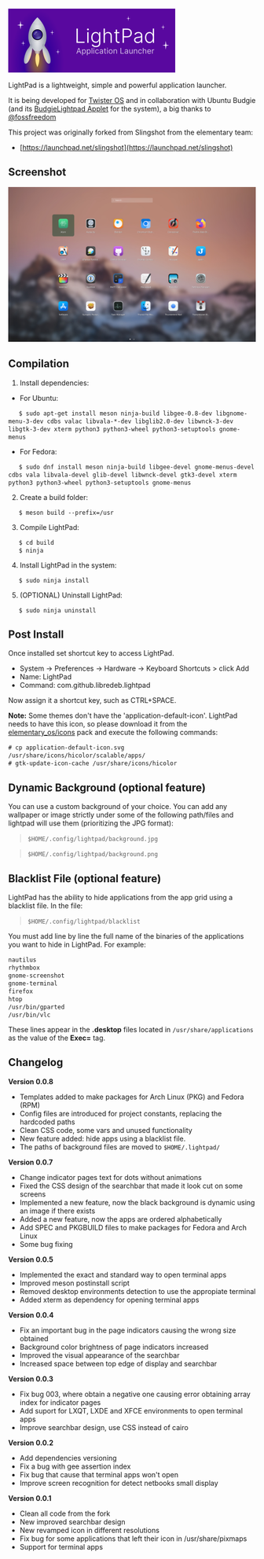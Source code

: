 ![LightPad](https://raw.githubusercontent.com/1jss/lightpad/master/logo.png)

LightPad is a lightweight, simple and powerful application launcher.

It is being developed for [Twister OS](https://raspbian-x.com/) and in collaboration with Ubuntu Budgie (and its [BudgieLightpad Applet](https://github.com/ubuntubudgie/budgie-lightpad-applet) for the system), a big thanks to [@fossfreedom](https://github.com/fossfreedom)

This project was originally forked from Slingshot from the elementary team:

  * [https://launchpad.net/slingshot](https://launchpad.net/slingshot)

## Screenshot
![Screenshot](https://raw.githubusercontent.com/1jss/lightpad/master/screenshot.png)

## Compilation

   1. Install dependencies:
   * For Ubuntu:
   ```
      $ sudo apt-get install meson ninja-build libgee-0.8-dev libgnome-menu-3-dev cdbs valac libvala-*-dev libglib2.0-dev libwnck-3-dev libgtk-3-dev xterm python3 python3-wheel python3-setuptools gnome-menus
   ```
   * For Fedora:
   ```
      $ sudo dnf install meson ninja-build libgee-devel gnome-menus-devel cdbs vala libvala-devel glib-devel libwnck-devel gtk3-devel xterm python3 python3-wheel python3-setuptools gnome-menus
   ```
   2. Create a build folder:
   ```
      $ meson build --prefix=/usr
   ```
   3. Compile LightPad:
   ```
      $ cd build
      $ ninja
   ```
   4. Install LightPad in the system:
   ```
      $ sudo ninja install
   ```
   5. (OPTIONAL) Uninstall LightPad:
   ```
      $ sudo ninja uninstall
   ```

## Post Install

Once installed set shortcut key to access LightPad.

  * System -> Preferences -> Hardware -> Keyboard Shortcuts > click Add
  * Name: LightPad
  * Command: com.github.libredeb.lightpad

Now assign it a shortcut key, such as CTRL+SPACE.

**Note:** Some themes don't have the 'application-default-icon'. LightPad needs to have this icon, so please download it from the [elementary_os/icons](https://github.com/elementary/icons/blob/master/apps/128/application-default-icon.svg) pack and execute the following commands:
```
# cp application-default-icon.svg /usr/share/icons/hicolor/scalable/apps/
# gtk-update-icon-cache /usr/share/icons/hicolor
```

## Dynamic Background (optional feature)

You can use a custom background of your choice. You can add any wallpaper or image strictly under some of the following path/files and lightpad will use them (prioritizing the JPG format):
> `$HOME/.config/lightpad/background.jpg`

> `$HOME/.config/lightpad/background.png`

## Blacklist File (optional feature)

LightPad has the ability to hide applications from the app grid using a blacklist file. In the file:
> `$HOME/.config/lightpad/blacklist`

You must add line by line the full name of the binaries of the applications you want to hide in LightPad. For example:
```
nautilus
rhythmbox
gnome-screenshot
gnome-terminal
firefox
htop
/usr/bin/gparted
/usr/bin/vlc
```

These lines appear in the **.desktop** files located in `/usr/share/applications` as the value of the **Exec=** tag.


## Changelog
**Version 0.0.8**
* Templates added to make packages for Arch Linux (PKG) and Fedora (RPM)
* Config files are introduced for project constants, replacing the hardcoded paths
* Clean CSS code, some vars and unused functionality
* New feature added: hide apps using a blacklist file.
* The paths of background files are moved to `$HOME/.lightpad/`

**Version 0.0.7**
* Change indicator pages text for dots without animations
* Fixed the CSS design of the searchbar that made it look cut on some screens
* Implemented a new feature, now the black background is dynamic using an image if there exists
* Added a new feature, now the apps are ordered alphabetically
* Add SPEC and PKGBUILD files to make packages for Fedora and Arch Linux
* Some bug fixing

**Version 0.0.5**
* Implemented the exact and standard way to open terminal apps
* Improved meson postinstall script
* Removed desktop environments detection to use the appropiate terminal
* Added xterm as dependency for opening terminal apps

**Version 0.0.4**
* Fix an important bug in the page indicators causing the wrong size obtained
* Background color brightness of page indicators increased
* Improved the visual appearance of the searchbar
* Increased space between top edge of display and searchbar

**Version 0.0.3**
* Fix bug 003, where obtain a negative one causing error obtaining array index for indicator pages
* Add suport for LXQT, LXDE and XFCE environments to open terminal apps
* Improve searchbar design, use CSS instead of cairo

**Version 0.0.2**
* Add dependencies versioning
* Fix a bug with gee assertion index
* Fix bug that cause that terminal apps won't open
* Improve screen recognition for detect netbooks small display

**Version 0.0.1**
* Clean all code from the fork
* New improved searchbar design
* New revamped icon in different resolutions
* Fix bug for some applications that left their icon in /usr/share/pixmaps
* Support for terminal apps
